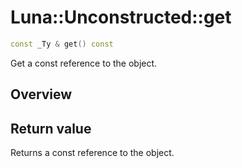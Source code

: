 # Luna::Unconstructed::get

```c++
const _Ty & get() const
```

Get a const reference to the object. 

## Overview


## Return value
Returns a const reference to the object. 

